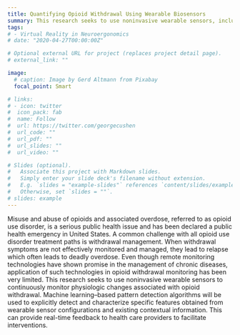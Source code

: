 ```yaml
---
title: Quantifying Opioid Withdrawal Using Wearable Biosensors
summary: This research seeks to use noninvasive wearable sensors, including temperature, accelerometer, electrodermal activity, and photo plethysmography sensors, to continuously monitor physiologic changes associated with opioid withdrawal.
tags:
# - Virtual Reality in Neuroergonomics
# date: "2020-04-27T00:00:00Z"

# Optional external URL for project (replaces project detail page).
# external_link: ""

image:
  # caption: Image by Gerd Altmann from Pixabay
  focal_point: Smart

# links:
# - icon: twitter
#  icon_pack: fab
#  name: Follow
#  url: https://twitter.com/georgecushen
#  url_code: ""
#  url_pdf: ""
#  url_slides: ""
#  url_video: ""

# Slides (optional).
#   Associate this project with Markdown slides.
#   Simply enter your slide deck's filename without extension.
#   E.g. `slides = "example-slides"` references `content/slides/example-slides.md`.
#   Otherwise, set `slides = ""`.
# slides: example
---
```

Misuse and abuse of opioids and associated overdose, referred to as opioid use disorder, is a serious public health issue and has been declared a public health emergency in United States. A common challenge with all opioid use disorder treatment paths is withdrawal management. When withdrawal symptoms are not effectively monitored and managed, they lead to relapse which often leads to deadly overdose.  Even though remote monitoring technologies have shown promise in the management of chronic diseases, application of such technologies in opioid withdrawal monitoring has been very limited. This research seeks to use noninvasive wearable sensors to continuously monitor physiologic changes associated with opioid withdrawal. Machine learning–based pattern detection algorithms will be used to explicitly detect and characterize specific features obtained from wearable sensor configurations and existing contextual information. This can provide real-time feedback to health care providers to facilitate interventions.
